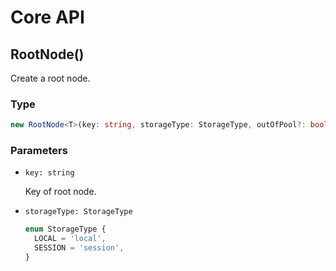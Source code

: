 # Core API

## RootNode()

Create a root node.

### Type

```ts
new RootNode<T>(key: string, storageType: StorageType, outOfPool?: boolean | undefined): RootNode<T>;
```

### Parameters

- `key: string`

  Key of root node.

- `storageType: StorageType`

  ```ts
  enum StorageType {
    LOCAL = 'local',
    SESSION = 'session',
  }
  ```
